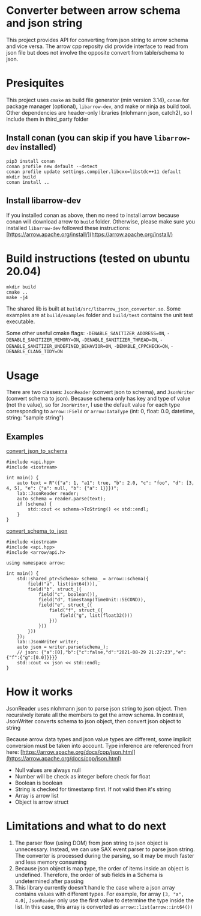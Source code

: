 Converter between arrow schema and json string
==============================================

This project provides API for converting from json string to arrow schema and vice versa. The arrow cpp reposity did provide interface to read from json file but does not involve the opposite convert from table/schema to json.

Presiquites
===========

This project uses `cmake` as build file generator (min version 3.14), `conan` for package manager (optional), `libarrow-dev`, and make or ninja as build tool. Other dependencies are header-only libraries (nlohmann json, catch2), so I include them in third_party folder

Install conan (you can skip if you have `libarrow-dev` installed)
-----------------------------------------------------------------

```
pip3 install conan
conan profile new default --detect
conan profile update settings.compiler.libcxx=libstdc++11 default
mkdir build
conan install ..
```

Install libarrow-dev
--------------------

If you installed conan as above, then no need to install arrow because conan will download arrow to `build` folder. Otherwise, please make sure you installed `libarrow-dev` followed these instructions: [https://arrow.apache.org/install/](https://arrow.apache.org/install/)

Build instructions (tested on ubuntu 20.04)
===========================================

```
mkdir build
cmake ..
make -j4
```

The shared lib is built at `build/src/libarrow_json_converter.so`. Some examples are at `build/examples` folder and `build/test` contains the unit test executable.

Some other useful cmake flags: `-DENABLE_SANITIZER_ADDRESS=ON`, `-DENABLE_SANITIZER_MEMORY=ON`, `-DENABLE_SANITIZER_THREAD=ON`, `-DENABLE_SANITIZER_UNDEFINED_BEHAVIOR=ON`, `-DENABLE_CPPCHECK=ON`, `-DENABLE_CLANG_TIDY=ON`

Usage
=====

There are two classes: `JsonReader` (convert json to schema), and `JsonWriter` (convert schema to json). Because schema only has key and type of value (not the value), so for `JsonWriter`, I use the default value for each type corresponding to `arrow::Field` or `arrow:DataType` (int: 0, float: 0.0, datetime, string: "sample string")

Examples
--------

[convert_json_to_schema](https://github.com/tuananhlfc/arrow_converter/blob/main/examples/convert_json.cpp)
```
#include <api.hpp>
#include <iostream>

int main() {
    auto text = R"({"a": 1, "a1": true, "b": 2.0, "c": "foo", "d": [3, 4, 5], "e": {"a": null, "b": {"a": 1}}})";
    lab::JsonReader reader;
    auto schema = reader.parse(text);
    if (schema) {
        std::cout << schema->ToString() << std::endl;
    }
}
```

[convert_schema_to_json](https://github.com/tuananhlfc/arrow_converter/blob/main/examples/convert_arrow.cpp)
```
#include <iostream>
#include <api.hpp>
#include <arrow/api.h>

using namespace arrow;

int main() {
    std::shared_ptr<Schema> schema_ = arrow::schema({
        field("a", list(int64())),
        field("b", struct_({
            field("c", boolean()),
            field("d", timestamp(TimeUnit::SECOND)),
            field("e", struct_({
                field("f", struct_({
                    field("g", list(float32()))
                }))
            }))
        }))
    });
    lab::JsonWriter writer;
    auto json = writer.parse(schema_);
    // json: {"a":[0],"b":{"c":false,"d":"2021-08-29 21:27:23","e":{"f":{"g":[0.0]}}}}
    std::cout << json << std::endl;
}
```

How it works
============

JsonReader uses nlohmann json to parse json string to json object. Then recursively iterate all the members to get the arrow schema. In contrast, JsonWriter converts schema to json object, then convert json object to string

Because arrow data types and json value types are different, some implicit conversion must be taken into account. Type inference are referenced from here: [https://arrow.apache.org/docs/cpp/json.html](https://arrow.apache.org/docs/cpp/json.html)

* Null values are always null
* Number will be check as integer before check for float
* Boolean is boolean
* String is checked for timestamp first. If not valid then it's string
* Array is arrow list
* Object is arrow struct

Limitations and what to do next
===============================

1. The parser flow (using DOM) from json string to json object is unnecessary. Instead, we can use SAX event parser to parse json string. The converter is processed during the parsing, so it may be much faster and less memory consuming
2. Because json object is map type, the order of items inside an object is undefined. Therefore, the order of sub fields in a Schema is undetermined after passing
3. This library currently doesn't handle the case where a json array contains values with different types. For example, for array `[3, "a", 4.0]`, `JsonReader` only use the first value to determine the type inside the list. In this case, this array is converted as `arrow::list(arrow::int64())`
